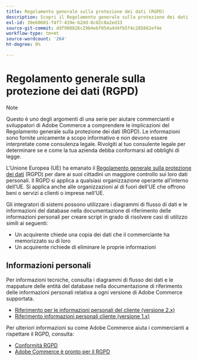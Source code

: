 ```yaml
---
title: Regolamento generale sulla protezione dei dati (RGPD)
description: Scopri il Regolamento generale sulla protezione dei dati (RGPD), una normativa che disciplina la protezione dei dati e la privacy di tutte le persone nell’Unione europea e nello Spazio economico europeo.
exl-id: 30e60601-f4f7-419e-b2dd-8c82c8a2ed33
source-git-commit: ddf988826c29b4ebf054a4d4fb5f4c285662ef4e
workflow-type: tm+mt
source-wordcount: '264'
ht-degree: 0%

---
```


# Regolamento generale sulla protezione dei dati (RGPD)

>[!NOTE]
>
>Questo è uno degli argomenti di una serie per aiutare commercianti e sviluppatori di Adobe Commerce a comprendere le implicazioni del Regolamento generale sulla protezione dei dati (RGPD). Le informazioni sono fornite unicamente a scopo informativo e non devono essere interpretate come consulenza legale. Rivolgiti al tuo consulente legale per determinare se e come la tua azienda debba conformarsi ad obblighi di legge.

L&#39;Unione Europea (UE) ha emanato il [Regolamento generale sulla protezione dei dati](https://ec.europa.eu/info/law/law-topic/data-protection_en) (RGPD) per dare ai suoi cittadini un maggiore controllo sui loro dati personali. Il RGPD si applica a qualsiasi organizzazione operante all’interno dell’UE. Si applica anche alle organizzazioni al di fuori dell&#39;UE che offrono beni o servizi a clienti o imprese nell&#39;UE.

Gli integratori di sistemi possono utilizzare i diagrammi di flusso di dati e le informazioni del database nella documentazione di riferimento delle informazioni personali per creare script in grado di risolvere casi di utilizzo simili ai seguenti:

- Un acquirente chiede una copia dei dati che il commerciante ha memorizzato su di loro
- Un acquirente richiede di eliminare le proprie informazioni

## Informazioni personali

Per informazioni tecniche, consulta i diagrammi di flusso dei dati e le mappature delle entità del database nella documentazione di riferimento delle informazioni personali relativa a ogni versione di Adobe Commerce supportata.

- [Riferimento per le informazioni personali del cliente (versione 2.x)](data-m2.md)
- [Riferimento informazioni personali cliente (versione 1.x)](data-m1.md)

Per ulteriori informazioni su come Adobe Commerce aiuta i commercianti a rispettare il RGPD, consulta:

- [Conformità RGPD](https://experienceleague.adobe.com/docs/commerce-admin/start/compliance/privacy/compliance-gdpr.html?lang=it)
- [Adobe Commerce è pronto per il RGPD](https://business.adobe.com/it/privacy/general-data-protection-regulation.html)
